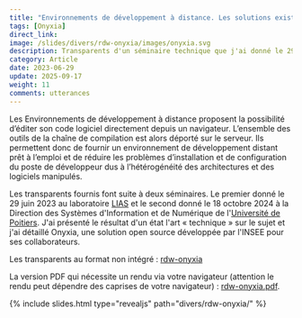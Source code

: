 ```yaml
---
title: "Environnements de développement à distance. Les solutions existantes ? Présentation d'Onyxia"
tags: [Onyxia]
direct_link:
image: /slides/divers/rdw-onyxia/images/onyxia.svg
description: Transparents d'un séminaire technique que j'ai donné le 29 juin 2023 au laboratoire LIAS. J'ai présenté le résultat d'un état l'art « technique » sur le sujet et j'ai détaillé Onyxia, une solution open source développée par l'INSEE pour ses collaborateurs.
category: Article
date: 2023-06-29
update: 2025-09-17
weight: 11
comments: utterances
---
```


Les Environnements de développement à distance proposent la possibilité d’éditer son code logiciel directement depuis un navigateur. L’ensemble des outils de la chaîne de compilation est alors déporté sur le serveur. Ils permettent donc de fournir un environnement de développement distant prêt à l’emploi et de réduire les problèmes d’installation et de configuration du poste de développeur dus à l’hétérogénéité des architectures et des logiciels manipulés. 

Les transparents fournis font suite à deux séminaires. Le premier donné le 29 juin 2023 au laboratoire [LIAS](https://www.lias-lab.fr/) et le second donné le 18 octobre 2024 à la Direction des Systèmes d'Information et de Numérique de l'[Université de Poitiers](https://www.univ-poitiers.fr/). J'ai présenté le résultat d'un état l'art « technique » sur le sujet et j'ai détaillé Onyxia, une solution open source développée par l'INSEE pour ses collaborateurs. 

Les transparents au format non intégré : [rdw-onyxia](/slides/divers/rdw-onyxia)

La version PDF qui nécessite un rendu via votre navigateur (attention le rendu peut dépendre des caprises de votre navigateur) : <a target="_blank" href="/slides/divers/rdw-onyxia?print-pdf">rdw-onyxia.pdf</a>.

{% include slides.html type="revealjs" path="divers/rdw-onyxia/" %}
